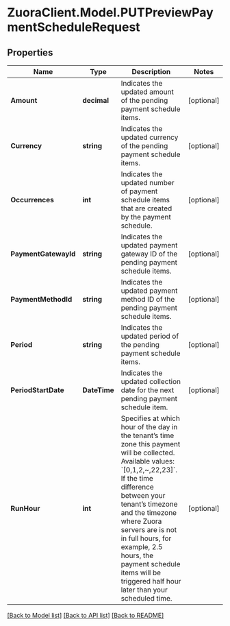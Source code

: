# ZuoraClient.Model.PUTPreviewPaymentScheduleRequest

## Properties

Name | Type | Description | Notes
------------ | ------------- | ------------- | -------------
**Amount** | **decimal** | Indicates the updated amount of the pending payment schedule items.  | [optional] 
**Currency** | **string** | Indicates the updated currency of the pending payment schedule items.        | [optional] 
**Occurrences** | **int** | Indicates the updated number of payment schedule items that are created by the payment schedule.  | [optional] 
**PaymentGatewayId** | **string** | Indicates the updated payment gateway ID of the pending payment schedule items.   | [optional] 
**PaymentMethodId** | **string** | Indicates the updated payment method ID of the pending payment schedule items.   | [optional] 
**Period** | **string** | Indicates the updated period of the pending payment schedule items.  | [optional] 
**PeriodStartDate** | **DateTime** | Indicates the updated collection date for the next pending payment schedule item.  | [optional] 
**RunHour** | **int** | Specifies at which hour of the day in the tenant’s time zone this payment will be collected. Available values: &#x60;[0,1,2,~,22,23]&#x60;.    If the time difference between your tenant’s timezone and the timezone where Zuora servers are is not in full hours, for example, 2.5 hours, the payment schedule items will be triggered half hour later than your scheduled time.  | [optional] 

[[Back to Model list]](../README.md#documentation-for-models) [[Back to API list]](../README.md#documentation-for-api-endpoints) [[Back to README]](../README.md)

